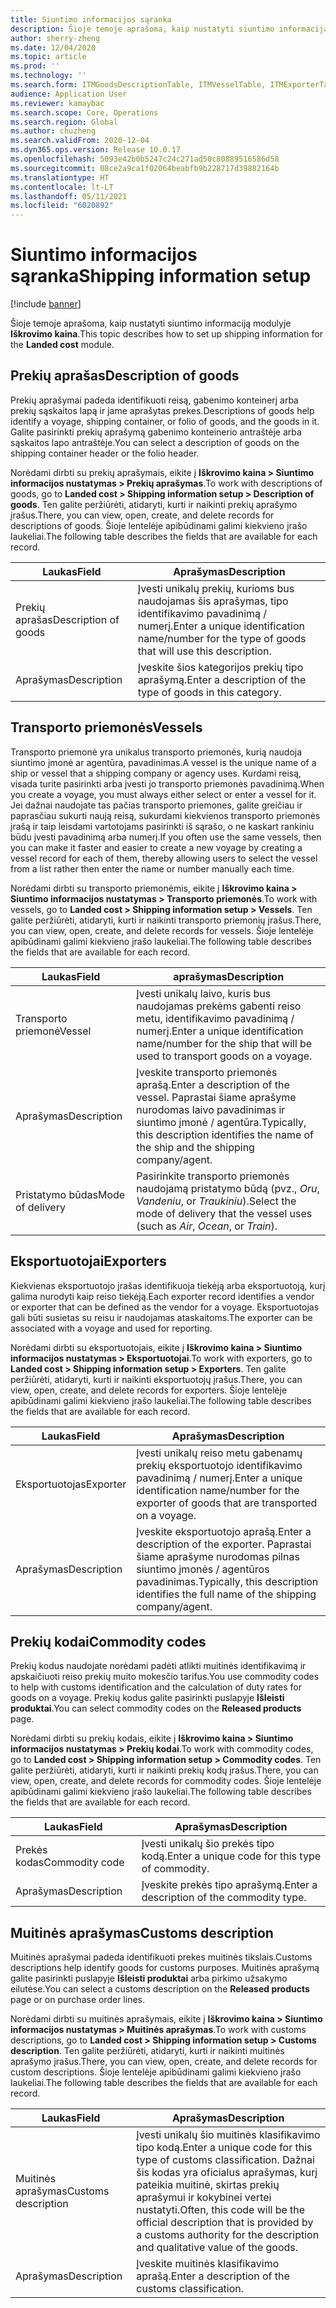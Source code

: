 ```yaml
---
title: Siuntimo informacijos sąranka
description: Šioje temoje aprašoma, kaip nustatyti siuntimo informaciją modulyje Iškrovimo kaina.
author: sherry-zheng
ms.date: 12/04/2020
ms.topic: article
ms.prod: ''
ms.technology: ''
ms.search.form: ITMGoodsDescriptionTable, ITMVesselTable, ITMExporterTable, ITMCommodityCodeTable, ITMCustomsDescription
audience: Application User
ms.reviewer: kamaybac
ms.search.scope: Core, Operations
ms.search.region: Global
ms.author: chuzheng
ms.search.validFrom: 2020-12-04
ms.dyn365.ops.version: Release 10.0.17
ms.openlocfilehash: 5093e42b0b5247c24c271ad50c80889516586d58
ms.sourcegitcommit: 08ce2a9ca1f02064beabfb9b228717d39882164b
ms.translationtype: HT
ms.contentlocale: lt-LT
ms.lasthandoff: 05/11/2021
ms.locfileid: "6020892"
---
```

# <a name="shipping-information-setup"></a><span data-ttu-id="81bd1-103">Siuntimo informacijos sąranka</span><span class="sxs-lookup"><span data-stu-id="81bd1-103">Shipping information setup</span></span>

[!include [banner](../../includes/banner.md)]

<span data-ttu-id="81bd1-104">Šioje temoje aprašoma, kaip nustatyti siuntimo informaciją modulyje **Iškrovimo kaina**.</span><span class="sxs-lookup"><span data-stu-id="81bd1-104">This topic describes how to set up shipping information for the **Landed cost** module.</span></span>

## <a name="description-of-goods"></a><a name="description-of-goods"></a><span data-ttu-id="81bd1-105">Prekių aprašas</span><span class="sxs-lookup"><span data-stu-id="81bd1-105">Description of goods</span></span>

<span data-ttu-id="81bd1-106">Prekių aprašymai padeda identifikuoti reisą, gabenimo konteinerį arba prekių sąskaitos lapą ir jame aprašytas prekes.</span><span class="sxs-lookup"><span data-stu-id="81bd1-106">Descriptions of goods help identify a voyage, shipping container, or folio of goods, and the goods in it.</span></span> <span data-ttu-id="81bd1-107">Galite pasirinkti prekių aprašymą gabenimo konteinerio antraštėje arba sąskaitos lapo antraštėje.</span><span class="sxs-lookup"><span data-stu-id="81bd1-107">You can select a description of goods on the shipping container header or the folio header.</span></span>

<span data-ttu-id="81bd1-108">Norėdami dirbti su prekių aprašymais, eikite į **Iškrovimo kaina \> Siuntimo informacijos nustatymas \> Prekių aprašymas**.</span><span class="sxs-lookup"><span data-stu-id="81bd1-108">To work with descriptions of goods, go to **Landed cost \> Shipping information setup \> Description of goods**.</span></span> <span data-ttu-id="81bd1-109">Ten galite peržiūrėti, atidaryti, kurti ir naikinti prekių aprašymo įrašus.</span><span class="sxs-lookup"><span data-stu-id="81bd1-109">There, you can view, open, create, and delete records for descriptions of goods.</span></span> <span data-ttu-id="81bd1-110">Šioje lentelėje apibūdinami galimi kiekvieno įrašo laukeliai.</span><span class="sxs-lookup"><span data-stu-id="81bd1-110">The following table describes the fields that are available for each record.</span></span>

| <span data-ttu-id="81bd1-111">Laukas</span><span class="sxs-lookup"><span data-stu-id="81bd1-111">Field</span></span> | <span data-ttu-id="81bd1-112">Aprašymas</span><span class="sxs-lookup"><span data-stu-id="81bd1-112">Description</span></span> |
|---|---|
| <span data-ttu-id="81bd1-113">Prekių aprašas</span><span class="sxs-lookup"><span data-stu-id="81bd1-113">Description of goods</span></span> | <span data-ttu-id="81bd1-114">Įvesti unikalų prekių, kurioms bus naudojamas šis aprašymas, tipo identifikavimo pavadinimą / numerį.</span><span class="sxs-lookup"><span data-stu-id="81bd1-114">Enter a unique identification name/number for the type of goods that will use this description.</span></span> |
| <span data-ttu-id="81bd1-115">Aprašymas</span><span class="sxs-lookup"><span data-stu-id="81bd1-115">Description</span></span> | <span data-ttu-id="81bd1-116">Įveskite šios kategorijos prekių tipo aprašymą.</span><span class="sxs-lookup"><span data-stu-id="81bd1-116">Enter a description of the type of goods in this category.</span></span> |

## <a name="vessels"></a><a name="vessels"></a><span data-ttu-id="81bd1-117">Transporto priemonės</span><span class="sxs-lookup"><span data-stu-id="81bd1-117">Vessels</span></span>

<span data-ttu-id="81bd1-118">Transporto priemonė yra unikalus transporto priemonės, kurią naudoja siuntimo įmonė ar agentūra, pavadinimas.</span><span class="sxs-lookup"><span data-stu-id="81bd1-118">A vessel is the unique name of a ship or vessel that a shipping company or agency uses.</span></span> <span data-ttu-id="81bd1-119">Kurdami reisą, visada turite pasirinkti arba įvesti jo transporto priemonės pavadinimą.</span><span class="sxs-lookup"><span data-stu-id="81bd1-119">When you create a voyage, you must always either select or enter a vessel for it.</span></span> <span data-ttu-id="81bd1-120">Jei dažnai naudojate tas pačias transporto priemones, galite greičiau ir paprasčiau sukurti naują reisą, sukurdami kiekvienos transporto priemonės įrašą ir taip leisdami vartotojams pasirinkti iš sąrašo, o ne kaskart rankiniu būdu įvesti pavadinimą arba numerį.</span><span class="sxs-lookup"><span data-stu-id="81bd1-120">If you often use the same vessels, then you can make it faster and easier to create a new voyage by creating a vessel record for each of them, thereby allowing users to select the vessel from a list rather then enter the name or number manually each time.</span></span>

<span data-ttu-id="81bd1-121">Norėdami dirbti su transporto priemonėmis, eikite į **Iškrovimo kaina \> Siuntimo informacijos nustatymas \> Transporto priemonės**.</span><span class="sxs-lookup"><span data-stu-id="81bd1-121">To work with vessels, go to **Landed cost \> Shipping information setup \> Vessels**.</span></span> <span data-ttu-id="81bd1-122">Ten galite peržiūrėti, atidaryti, kurti ir naikinti transporto priemonių įrašus.</span><span class="sxs-lookup"><span data-stu-id="81bd1-122">There, you can view, open, create, and delete records for vessels.</span></span> <span data-ttu-id="81bd1-123">Šioje lentelėje apibūdinami galimi kiekvieno įrašo laukeliai.</span><span class="sxs-lookup"><span data-stu-id="81bd1-123">The following table describes the fields that are available for each record.</span></span>

| <span data-ttu-id="81bd1-124">Laukas</span><span class="sxs-lookup"><span data-stu-id="81bd1-124">Field</span></span> | <span data-ttu-id="81bd1-125">aprašymas</span><span class="sxs-lookup"><span data-stu-id="81bd1-125">Description</span></span> |
|---|---|
| <span data-ttu-id="81bd1-126">Transporto priemonė</span><span class="sxs-lookup"><span data-stu-id="81bd1-126">Vessel</span></span> | <span data-ttu-id="81bd1-127">Įvesti unikalų laivo, kuris bus naudojamas prekėms gabenti reiso metu, identifikavimo pavadinimą / numerį.</span><span class="sxs-lookup"><span data-stu-id="81bd1-127">Enter a unique identification name/number for the ship that will be used to transport goods on a voyage.</span></span> |
| <span data-ttu-id="81bd1-128">Aprašymas</span><span class="sxs-lookup"><span data-stu-id="81bd1-128">Description</span></span> | <span data-ttu-id="81bd1-129">Įveskite transporto priemonės aprašą.</span><span class="sxs-lookup"><span data-stu-id="81bd1-129">Enter a description of the vessel.</span></span> <span data-ttu-id="81bd1-130">Paprastai šiame aprašyme nurodomas laivo pavadinimas ir siuntimo įmonė / agentūra.</span><span class="sxs-lookup"><span data-stu-id="81bd1-130">Typically, this description identifies the name of the ship and the shipping company/agent.</span></span> |
| <span data-ttu-id="81bd1-131">Pristatymo būdas</span><span class="sxs-lookup"><span data-stu-id="81bd1-131">Mode of delivery</span></span> | <span data-ttu-id="81bd1-132">Pasirinkite transporto priemonės naudojamą pristatymo būdą (pvz., _Oru_, _Vandeniu_, or _Traukiniu_).</span><span class="sxs-lookup"><span data-stu-id="81bd1-132">Select the mode of delivery that the vessel uses (such as _Air_, _Ocean_, or _Train_).</span></span> |

## <a name="exporters"></a><span data-ttu-id="81bd1-133">Eksportuotojai</span><span class="sxs-lookup"><span data-stu-id="81bd1-133">Exporters</span></span>

<span data-ttu-id="81bd1-134">Kiekvienas eksportuotojo įrašas identifikuoja tiekėją arba eksportuotoją, kurį galima nurodyti kaip reiso tiekėją.</span><span class="sxs-lookup"><span data-stu-id="81bd1-134">Each exporter record identifies a vendor or exporter that can be defined as the vendor for a voyage.</span></span> <span data-ttu-id="81bd1-135">Eksportuotojas gali būti susietas su reisu ir naudojamas ataskaitoms.</span><span class="sxs-lookup"><span data-stu-id="81bd1-135">The exporter can be associated with a voyage and used for reporting.</span></span>

<span data-ttu-id="81bd1-136">Norėdami dirbti su eksportuotojais, eikite į **Iškrovimo kaina \> Siuntimo informacijos nustatymas \> Eksportuotojai**.</span><span class="sxs-lookup"><span data-stu-id="81bd1-136">To work with exporters, go to **Landed cost \> Shipping information setup \> Exporters**.</span></span> <span data-ttu-id="81bd1-137">Ten galite peržiūrėti, atidaryti, kurti ir naikinti eksportuotojų įrašus.</span><span class="sxs-lookup"><span data-stu-id="81bd1-137">There, you can view, open, create, and delete records for exporters.</span></span> <span data-ttu-id="81bd1-138">Šioje lentelėje apibūdinami galimi kiekvieno įrašo laukeliai.</span><span class="sxs-lookup"><span data-stu-id="81bd1-138">The following table describes the fields that are available for each record.</span></span>

| <span data-ttu-id="81bd1-139">Laukas</span><span class="sxs-lookup"><span data-stu-id="81bd1-139">Field</span></span> | <span data-ttu-id="81bd1-140">Aprašymas</span><span class="sxs-lookup"><span data-stu-id="81bd1-140">Description</span></span> |
|---|---|
| <span data-ttu-id="81bd1-141">Eksportuotojas</span><span class="sxs-lookup"><span data-stu-id="81bd1-141">Exporter</span></span> | <span data-ttu-id="81bd1-142">Įvesti unikalų reiso metu gabenamų prekių eksportuotojo identifikavimo pavadinimą / numerį.</span><span class="sxs-lookup"><span data-stu-id="81bd1-142">Enter a unique identification name/number for the exporter of goods that are transported on a voyage.</span></span> |
| <span data-ttu-id="81bd1-143">Aprašymas</span><span class="sxs-lookup"><span data-stu-id="81bd1-143">Description</span></span> | <span data-ttu-id="81bd1-144">Įveskite eksportuotojo aprašą.</span><span class="sxs-lookup"><span data-stu-id="81bd1-144">Enter a description of the exporter.</span></span> <span data-ttu-id="81bd1-145">Paprastai šiame aprašyme nurodomas pilnas siuntimo įmonės / agentūros pavadinimas.</span><span class="sxs-lookup"><span data-stu-id="81bd1-145">Typically, this description identifies the full name of the shipping company/agent.</span></span> |

## <a name="commodity-codes"></a><span data-ttu-id="81bd1-146">Prekių kodai</span><span class="sxs-lookup"><span data-stu-id="81bd1-146">Commodity codes</span></span>

<span data-ttu-id="81bd1-147">Prekių kodus naudojate norėdami padėti atlikti muitinės identifikavimą ir apskaičiuoti reiso prekių muito mokesčio tarifus.</span><span class="sxs-lookup"><span data-stu-id="81bd1-147">You use commodity codes to help with customs identification and the calculation of duty rates for goods on a voyage.</span></span> <span data-ttu-id="81bd1-148">Prekių kodus galite pasirinkti puslapyje **Išleisti produktai**.</span><span class="sxs-lookup"><span data-stu-id="81bd1-148">You can select commodity codes on the **Released products** page.</span></span>

<span data-ttu-id="81bd1-149">Norėdami dirbti su prekių kodais, eikite į **Iškrovimo kaina \> Siuntimo informacijos nustatymas \> Prekių kodai**.</span><span class="sxs-lookup"><span data-stu-id="81bd1-149">To work with commodity codes, go to **Landed cost \> Shipping information setup \> Commodity codes**.</span></span> <span data-ttu-id="81bd1-150">Ten galite peržiūrėti, atidaryti, kurti ir naikinti prekių kodų įrašus.</span><span class="sxs-lookup"><span data-stu-id="81bd1-150">There, you can view, open, create, and delete records for commodity codes.</span></span> <span data-ttu-id="81bd1-151">Šioje lentelėje apibūdinami galimi kiekvieno įrašo laukeliai.</span><span class="sxs-lookup"><span data-stu-id="81bd1-151">The following table describes the fields that are available for each record.</span></span>

| <span data-ttu-id="81bd1-152">Laukas</span><span class="sxs-lookup"><span data-stu-id="81bd1-152">Field</span></span> | <span data-ttu-id="81bd1-153">Aprašymas</span><span class="sxs-lookup"><span data-stu-id="81bd1-153">Description</span></span> |
|---|---|
| <span data-ttu-id="81bd1-154">Prekės kodas</span><span class="sxs-lookup"><span data-stu-id="81bd1-154">Commodity code</span></span> | <span data-ttu-id="81bd1-155">Įvesti unikalų šio prekės tipo kodą.</span><span class="sxs-lookup"><span data-stu-id="81bd1-155">Enter a unique code for this type of commodity.</span></span> |
| <span data-ttu-id="81bd1-156">Aprašymas</span><span class="sxs-lookup"><span data-stu-id="81bd1-156">Description</span></span> | <span data-ttu-id="81bd1-157">Įveskite prekės tipo aprašymą.</span><span class="sxs-lookup"><span data-stu-id="81bd1-157">Enter a description of the commodity type.</span></span> |

## <a name="customs-description"></a><span data-ttu-id="81bd1-158">Muitinės aprašymas</span><span class="sxs-lookup"><span data-stu-id="81bd1-158">Customs description</span></span>

<span data-ttu-id="81bd1-159">Muitinės aprašymai padeda identifikuoti prekes muitinės tikslais.</span><span class="sxs-lookup"><span data-stu-id="81bd1-159">Customs descriptions help identify goods for customs purposes.</span></span> <span data-ttu-id="81bd1-160">Muitinės aprašymą galite pasirinkti puslapyje **Išleisti produktai** arba pirkimo užsakymo eilutėse.</span><span class="sxs-lookup"><span data-stu-id="81bd1-160">You can select a customs description on the **Released products** page or on purchase order lines.</span></span>

<span data-ttu-id="81bd1-161">Norėdami dirbti su muitinės aprašymais, eikite į **Iškrovimo kaina \> Siuntimo informacijos nustatymas \> Muitinės aprašymas**.</span><span class="sxs-lookup"><span data-stu-id="81bd1-161">To work with customs descriptions, go to **Landed cost \> Shipping information setup \> Customs description**.</span></span> <span data-ttu-id="81bd1-162">Ten galite peržiūrėti, atidaryti, kurti ir naikinti muitinės aprašymo įrašus.</span><span class="sxs-lookup"><span data-stu-id="81bd1-162">There, you can view, open, create, and delete records for custom descriptions.</span></span> <span data-ttu-id="81bd1-163">Šioje lentelėje apibūdinami galimi kiekvieno įrašo laukeliai.</span><span class="sxs-lookup"><span data-stu-id="81bd1-163">The following table describes the fields that are available for each record.</span></span>

| <span data-ttu-id="81bd1-164">Laukas</span><span class="sxs-lookup"><span data-stu-id="81bd1-164">Field</span></span> | <span data-ttu-id="81bd1-165">Aprašymas</span><span class="sxs-lookup"><span data-stu-id="81bd1-165">Description</span></span> |
|---|---|
| <span data-ttu-id="81bd1-166">Muitinės aprašymas</span><span class="sxs-lookup"><span data-stu-id="81bd1-166">Customs description</span></span> | <span data-ttu-id="81bd1-167">Įvesti unikalų šio muitinės klasifikavimo tipo kodą.</span><span class="sxs-lookup"><span data-stu-id="81bd1-167">Enter a unique code for this type of customs classification.</span></span> <span data-ttu-id="81bd1-168">Dažnai šis kodas yra oficialus aprašymas, kurį pateikia muitinė, skirtas prekių aprašymui ir kokybinei vertei nustatyti.</span><span class="sxs-lookup"><span data-stu-id="81bd1-168">Often, this code will be the official description that is provided by a customs authority for the description and qualitative value of the goods.</span></span> |
| <span data-ttu-id="81bd1-169">Aprašymas</span><span class="sxs-lookup"><span data-stu-id="81bd1-169">Description</span></span> | <span data-ttu-id="81bd1-170">Įveskite muitinės klasifikavimo aprašą.</span><span class="sxs-lookup"><span data-stu-id="81bd1-170">Enter a description of the customs classification.</span></span> |
